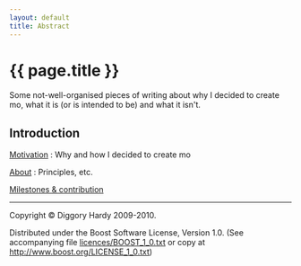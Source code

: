 ```yaml
---
layout: default
title: Abstract
---
```

{{ page.title }}
================

Some not-well-organised pieces of writing about why I decided to create mo, what it is (or is
intended to be) and what it isn't.


Introduction
------------

[Motivation](Motivation.html)
:   Why and how I decided to create mo

[About](About.html)
:   Principles, etc.

[Milestones & contribution](Plan.html)

---

Copyright © Diggory Hardy 2009-2010.

Distributed under the Boost Software License, Version 1.0.
(See accompanying file [licences/BOOST_1_0.txt]({{site.root}}/licences/BOOST_1_0.txt) or copy at <http://www.boost.org/LICENSE_1_0.txt>)
